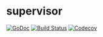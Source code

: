 # supervisor

[![GoDoc](https://godoc.org/github.com/akaspin/supervisor?status.svg)](http://godoc.org/github.com/akaspin/supervisor)
[![Build Status](https://img.shields.io/travis/akaspin/supervisor/master.svg)](https://travis-ci.org/akaspin/supervisor)
[![Codecov](https://img.shields.io/codecov/c/github/akaspin/supervisor/master.svg)](https://codecov.io/gh/akaspin/supervisor)

